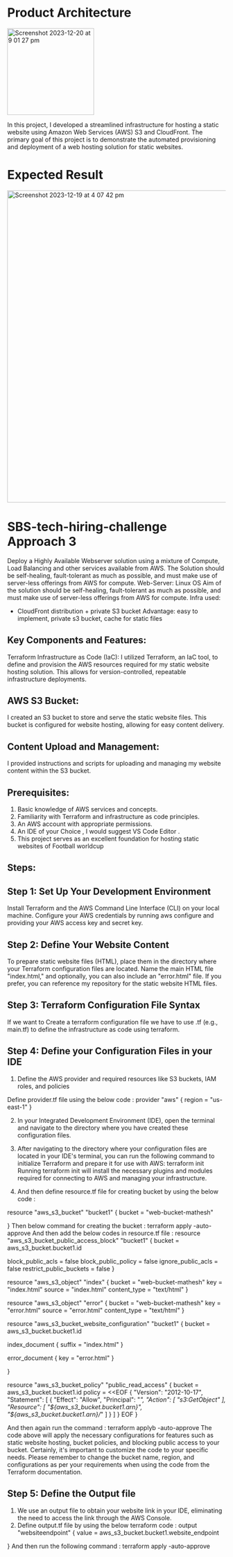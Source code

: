 # Product Architecture
<img width="200" alt="Screenshot 2023-12-20 at 9 01 27 pm" src="https://github.com/techielife9/sbs-tech-hiring-challenge/assets/29218570/b511f2c0-dfd1-4f1d-8caa-1624815f339c"> <br/>

In this project, I developed a streamlined infrastructure for hosting a static website using Amazon Web Services (AWS) S3 and CloudFront. The primary goal of this project is to demonstrate the automated provisioning and deployment of a web hosting solution for static websites.

# Expected Result
<img width="720" alt="Screenshot 2023-12-19 at 4 07 42 pm" src="https://github.com/techielife9/sbs-tech-hiring-challenge/assets/29218570/3ec748a8-68df-4879-86f0-f1f38553ac4e"> <br/>


# SBS-tech-hiring-challenge Approach 3

Deploy a Highly Available Webserver solution using a mixture of Compute, Load Balancing and other services available from AWS. 
The Solution should be self-healing, fault-tolerant as much as possible, and must make use of server-less offerings from AWS for compute.
Web-Server: Linux OS
Aim of the solution should be self-healing, fault-tolerant as much as possible, and must make use of server-less offerings from AWS for compute.
Infra used: 
  - CloudFront distribution + private S3 bucket
  Advantage: easy to implement, private s3 bucket, cache for static files

## Key Components and Features:
Terraform Infrastructure as Code (IaC):
I utilized Terraform, an IaC tool, to define and provision the AWS resources required for my static website hosting solution. This allows for version-controlled, repeatable infrastructure deployments.

## AWS S3 Bucket:
I created an S3 bucket to store and serve the static website files. This bucket is configured for website hosting, allowing for easy content delivery.

## Content Upload and Management:
I provided instructions and scripts for uploading and managing my website content within the S3 bucket.

## Prerequisites:
1. Basic knowledge of AWS services and concepts.
2. Familiarity with Terraform and infrastructure as code principles.
3. An AWS account with appropriate permissions.
4. An IDE of your Choice , I would suggest VS Code Editor .
5. This project serves as an excellent foundation for hosting static websites of Football worldcup

## Steps:
## Step 1: Set Up Your Development Environment
Install Terraform and the AWS Command Line Interface (CLI) on your local machine. Configure your AWS credentials by running aws configure and providing your AWS access key and secret key.

## Step 2: Define Your Website Content
To prepare static website files (HTML), place them in the directory where your Terraform configuration files are located. Name the main HTML file "index.html," and optionally, you can also include an "error.html" file. If you prefer, you can reference my repository for the static website HTML files.

## Step 3: Terraform Configuration File Syntax
If we want to Create a terraform configuration file we have to use .tf (e.g., main.tf) to define the infrastructure as code using terraform.

## Step 4: Define your Configuration Files in your IDE
1. Define the AWS provider and required resources like S3 buckets, IAM roles, and policies

Define provider.tf file using the below code :
provider "aws" {
    region = "us-east-1"
}

2. In your Integrated Development Environment (IDE), open the terminal and navigate to the directory where you have created these configuration files.

3. After navigating to the directory where your configuration files are located in your IDE's terminal, you can run the following command to initialize Terraform and prepare it for use with AWS:
terraform init
Running terraform init will install the necessary plugins and modules required for connecting to AWS and managing your infrastructure.
4. And then define resource.tf file for creating bucket by using the below code :

resource "aws_s3_bucket" "bucket1" {
    bucket = "web-bucket-mathesh"
  
}
Then below command for creating the bucket :
terraform apply -auto-approve
And then add the below codes in resource.tf file :
resource "aws_s3_bucket_public_access_block" "bucket1" {
  bucket = aws_s3_bucket.bucket1.id

  block_public_acls       = false
  block_public_policy     = false
  ignore_public_acls      = false
  restrict_public_buckets = false
}

resource "aws_s3_object" "index" {
  bucket = "web-bucket-mathesh"
  key    = "index.html"
  source = "index.html"
  content_type = "text/html"
}

resource "aws_s3_object" "error" {
  bucket = "web-bucket-mathesh"
  key    = "error.html"
  source = "error.html"
  content_type = "text/html"
}


resource "aws_s3_bucket_website_configuration" "bucket1" {
  bucket = aws_s3_bucket.bucket1.id

  index_document {
    suffix = "index.html"
  }

  error_document {
    key = "error.html"
  }

}

resource "aws_s3_bucket_policy" "public_read_access" {
  bucket = aws_s3_bucket.bucket1.id
  policy = <<EOF
{
  "Version": "2012-10-17",
  "Statement": [
    {
      "Effect": "Allow",
	  "Principal": "*",
      "Action": [ "s3:GetObject" ],
      "Resource": [
        "${aws_s3_bucket.bucket1.arn}",
        "${aws_s3_bucket.bucket1.arn}/*"
      ]
    }
  ]
}
EOF
}

And then again run the command :
terraform applyb -auto-approve
The code above will apply the necessary configurations for features such as static website hosting, bucket policies, and blocking public access to your bucket.
Certainly, it's important to customize the code to your specific needs. Please remember to change the bucket name, region, and configurations as per your requirements when using the code from the Terraform documentation.

## Step 5: Define the Output file
1. We use an output file to obtain your website link in your IDE, eliminating the need to access the link through the AWS Console.
2. Define output.tf file by using the below terraform code :
output "websiteendpoint" {
    value = aws_s3_bucket.bucket1.website_endpoint
  
}
And then run the following command :
terraform apply -auto-approve



  
